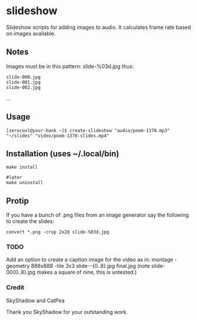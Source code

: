 # slideshow
Slideshow scripts for adding images to audio. It calculates frame rate based on images available.

## Notes

Images must be in this pattern: slide-%03d.jpg thus:

    slide-000.jpg
    slide-001.jpg
    slide-002.jpg
...

## Usage

```
[zerocool@your-bank ~]$ create-slideshow "audio/poem-1378.mp3" "~/slides" "video/poem-1378-slides.mp4"
```

## Installation (uses ~/.local/bin)

```
make install

#later
make uninstall
```

## Protip

If you have a bunch of .png files from an image generator say the following to create the slides:

```
convert *.png -crop 2x2@ slide-%03d.jpg
```

### TODO

Add an option to create a caption image for the video as in: montage -geometry 888x888 -tile 3x3 slide--{0..8}.jpg final.jpg (note slide-00{0..8}.jpg makes a square of nine, this is untested.)


### Credit

SkyShadow and CatPea

Thank you SkyShadow for your outstanding work.
